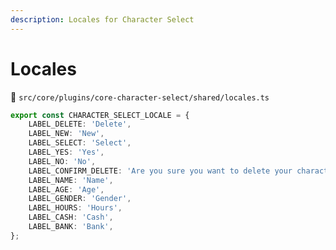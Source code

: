 ```yaml
---
description: Locales for Character Select
---
```


# Locales

📁 `src/core/plugins/core-character-select/shared/locales.ts`

```typescript
export const CHARACTER_SELECT_LOCALE = {
    LABEL_DELETE: 'Delete',
    LABEL_NEW: 'New',
    LABEL_SELECT: 'Select',
    LABEL_YES: 'Yes',
    LABEL_NO: 'No',
    LABEL_CONFIRM_DELETE: 'Are you sure you want to delete your character ', // Leave space at end.
    LABEL_NAME: 'Name',
    LABEL_AGE: 'Age',
    LABEL_GENDER: 'Gender',
    LABEL_HOURS: 'Hours',
    LABEL_CASH: 'Cash',
    LABEL_BANK: 'Bank',
};

```
